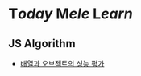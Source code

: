 # T*oday* M*ele* L*earn*

## JS Algorithm

- [배열과 오브젝트의 성능 평가](https://github.com/Me1e/TIL/tree/main/JS_Algorithm/array-object-performance.md)

<!-- - [Bitbucket](https://github.com/cheese10yun/TIL/blob/master/ETC/bitbucket-beginner.md) -->
